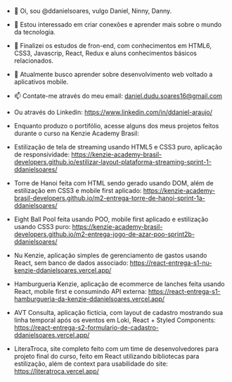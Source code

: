 - 👋 Oi, sou @ddanielsoares, vulgo Daniel, Ninny, Danny.
- 👀 Estou interessado em criar conexões e aprender mais sobre o mundo da tecnologia.
- 🌱 Finalizei os estudos de fron-end, com conhecimentos em HTML6, CSS3, Javascrip, React, Redux e aluns conhecimentos básicos relacionados.
- 💞️ Atualmente busco aprender sobre desenvolvimento web voltado a aplicativos mobile.
- 📫 Contate-me através do meu email: daniel.dudu.soares16@gmail.com
- Ou através do Linkedin: https://www.linkedin.com/in/ddaniel-araujo/

- Enquanto produzo o portifólio, acesse alguns dos meus projetos feitos durante o curso na Kenzie Academy Brasil:

- Estilização de tela de streaming usando HTML5 e CSS3 puro, aplicação de responsividade: https://kenzie-academy-brasil-developers.github.io/estilizar-layout-plataforma-streaming-sprint-1-ddanielsoares/
- Torre de Hanoi feita com HTML sendo gerado usando DOM, além de estilização em CSS3 e mobile first aplicado: https://kenzie-academy-brasil-developers.github.io/m2-entrega-torre-de-hanoi-sprint-1a-ddanielsoares/
- Eight Ball Pool feita usando POO, mobile first aplicado e estilização usando CSS3 puro: https://kenzie-academy-brasil-developers.github.io/m2-entrega-jogo-de-azar-poo-sprint2b-ddanielsoares/
- Nu Kenzie, aplicação simples de gerenciamento de gastos usando React, sem banco de dados associado: https://react-entrega-s1-nu-kenzie-ddanielsoares.vercel.app/
- Hamburgueria Kenzie, aplicação de ecommerce de lanches feita usando React, mobile first e consumindo API externa: https://react-entrega-s1-hamburgueria-da-kenzie-ddanielsoares.vercel.app/
- AVT Consulta, aplicação fictícia, com layout de cadastro mostrando sua linha temporal após os eventos em Loki,
React + Styled Components: https://react-entrega-s2-formulario-de-cadastro-ddanielsoares.vercel.app/ 
- LiteraTroca, site completo feito com um time de desenvolvedores para projeto final do curso, feito em React utilizando bibliotecas para estilização, além de context para usabilidade do site: https://literatroca.vercel.app/

<!---
ddanielsoares/ddanielsoares is a ✨ special ✨ repository because its `README.md` (this file) appears on your GitHub profile.
You can click the Preview link to take a look at your changes.
--->
